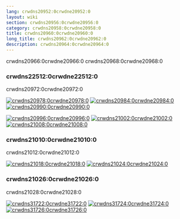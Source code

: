 ```yaml
---
lang: crwdns20952:0crwdne20952:0
layout: wiki
section: crwdns20956:0crwdne20956:0
category: crwdns20958:0crwdne20958:0
title: crwdns20960:0crwdne20960:0
long_title: crwdns20962:0crwdne20962:0
description: crwdns20964:0crwdne20964:0
---
```


crwdns20966:0crwdne20966:0 crwdns20968:0crwdne20968:0

### crwdns22512:0crwdne22512:0
crwdns20972:0crwdne20972:0

[![crwdns20978:0crwdne20978:0](crwdns20976:0crwdne20976:0)](crwdns20974:0crwdne20974:0) [![crwdns20984:0crwdne20984:0](crwdns20982:0crwdne20982:0)](crwdns20980:0crwdne20980:0) [![crwdns20990:0crwdne20990:0](crwdns20988:0crwdne20988:0)](crwdns20986:0crwdne20986:0)

[![crwdns20996:0crwdne20996:0](crwdns20994:0crwdne20994:0)](crwdns20992:0crwdne20992:0) [![crwdns21002:0crwdne21002:0](crwdns21000:0crwdne21000:0)](crwdns20998:0crwdne20998:0) [![crwdns21008:0crwdne21008:0](crwdns21006:0crwdne21006:0)](crwdns21004:0crwdne21004:0)

### crwdns21010:0crwdne21010:0
crwdns21012:0crwdne21012:0

[![crwdns21018:0crwdne21018:0](crwdns21016:0crwdne21016:0)](crwdns21014:0crwdne21014:0) [![crwdns21024:0crwdne21024:0](crwdns21022:0crwdne21022:0)](crwdns21020:0crwdne21020:0)

### crwdns21026:0crwdne21026:0
crwdns21028:0crwdne21028:0

[![crwdns31722:0crwdne31722:0](crwdns21032:0crwdne21032:0)](crwdns21030:0crwdne21030:0) [![crwdns31724:0crwdne31724:0](crwdns21038:0crwdne21038:0)](crwdns21036:0crwdne21036:0) [![crwdns31726:0crwdne31726:0](crwdns21044:0crwdne21044:0)](crwdns21042:0crwdne21042:0)
